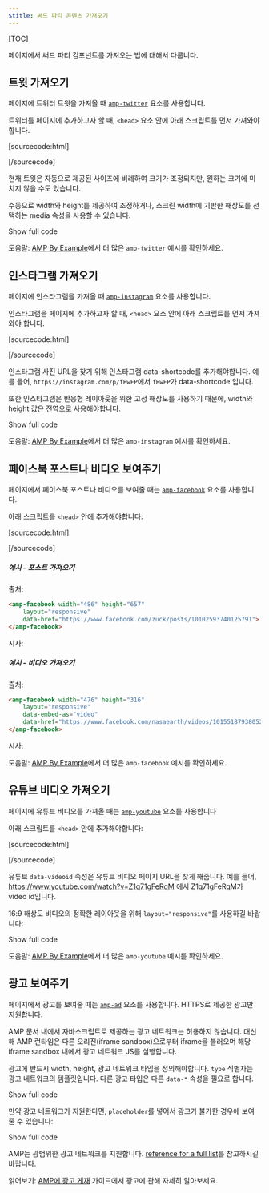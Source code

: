 ```yaml
---
$title: 써드 파티 콘텐츠 가져오기
---
```

[TOC]


페이지에서 써드 파티 컴포넌트를 가져오는 법에 대해서 다룹니다.

## 트윗 가져오기

페이지에 트위터 트윗을 가져올 때
[`amp-twitter`](/ko/docs/reference/components/amp-twitter.html) 요소를 사용합니다.

트위터를 페이지에 추가하고자 할 때,
`<head>` 요소 안에 아래 스크립트를 먼저 가져와야 합니다.

[sourcecode:html]
<script async custom-element="amp-twitter"
  src="https://cdn.ampproject.org/v0/amp-twitter-0.1.js"></script>
[/sourcecode]

현재 트윗은 자동으로 제공된 사이즈에 비례하여 크기가 조정되지만, 원하는 크기에 미치지 않을 수도 있습니다.

수동으로 width와 height를 제공하여 조정하거나,
스크린 width에 기반한 해상도를 선택하는 media 속성을 사용할 수 있습니다.

<!-- embedded twitter example -->
<div>
<amp-iframe height="174"
            layout="fixed-height"
            sandbox="allow-scripts allow-forms allow-same-origin"
            resizable
            src="https://ampproject-b5f4c.firebaseapp.com/examples/thirdparty.twitter.embed.html">
  <div overflow tabindex="0" role="button" aria-label="Show more">Show full code</div>
  <div placeholder></div>
</amp-iframe>
</div>

도움말: [AMP By Example](https://ampbyexample.com/components/amp-twitter/)에서 더 많은 `amp-twitter` 예시를 확인하세요.

## 인스타그램 가져오기

페이지에 인스타그램을 가져올 때
[`amp-instagram`](/ko/docs/reference/components/amp-instagram.html) 요소를 사용합니다.

인스타그램을 페이지에 추가하고자 할 때,
`<head>` 요소 안에 아래 스크립트를 먼저 가져와야 합니다.

[sourcecode:html]
<script async custom-element="amp-instagram"
  src="https://cdn.ampproject.org/v0/amp-instagram-0.1.js"></script>
[/sourcecode]

인스타그램 사진 URL을 찾기 위해 인스타그램 data-shortcode를 추가해야합니다.
예를 들어, `https://instagram.com/p/fBwFP`에서 `fBwFP`가  data-shortcode 입니다.

또한 인스타그램은 반응형 레이아웃을 위한 고정 해상도를 사용하기 때문에,
width와 height 값은 전역으로 사용해야합니다.

<!-- embedded Instagram example -->
<div>
<amp-iframe height="174"
            layout="fixed-height"
            sandbox="allow-scripts allow-forms allow-same-origin"
            resizable
            src="https://ampproject-b5f4c.firebaseapp.com/examples/thirdparty.instagram.embed.html">
  <div overflow tabindex="0" role="button" aria-label="Show more">Show full code</div>
  <div placeholder></div>
</amp-iframe>
</div>

도움말: [AMP By Example](https://ampbyexample.com/components/amp-instagram/)에서 더 많은 `amp-instagram` 예시를 확인하세요.

## 페이스북 포스트나 비디오 보여주기

페이지에서 페이스북 포스트나 비디오를 보여줄 때는
[`amp-facebook`](/ko/docs/reference/components/amp-facebook.html) 요소를 사용합니다.

아래 스크립트를 `<head>` 안에 추가해야합니다:

[sourcecode:html]
<script async custom-element="amp-facebook"
  src="https://cdn.ampproject.org/v0/amp-facebook-0.1.js"></script>
[/sourcecode]

##### 예시 - 포스트 가져오기

출처:
```html
<amp-facebook width="486" height="657"
    layout="responsive"
    data-href="https://www.facebook.com/zuck/posts/10102593740125791">
</amp-facebook>
```
시사:
<amp-facebook width="486" height="657"
    layout="responsive"
    data-href="https://www.facebook.com/zuck/posts/10102593740125791">
</amp-facebook>

##### 예시 - 비디오 가져오기

출처:
```html
<amp-facebook width="476" height="316"
    layout="responsive"
    data-embed-as="video"
    data-href="https://www.facebook.com/nasaearth/videos/10155187938052139">
</amp-facebook>
```
시사:
<amp-facebook width="476" height="316"
    layout="responsive"
    data-embed-as="video"
    data-href="https://www.facebook.com/nasaearth/videos/10155187938052139">
</amp-facebook>

도움말: [AMP By Example](https://ampbyexample.com/components/amp-facebook/)에서 더 많은 `amp-facebook` 예시를 확인하세요.

## 유튜브 비디오 가져오기

페이지에 유튜브 비디오를 가져올 때는
[`amp-youtube`](/ko/docs/reference/components/amp-youtube.html) 요소를 사용합니다

아래 스크립트를 `<head>` 안에 추가해야합니다:

[sourcecode:html]
<script async custom-element="amp-youtube"
  src="https://cdn.ampproject.org/v0/amp-youtube-0.1.js"></script>
[/sourcecode]

유튜브 `data-videoid` 속성은 유튜브 비디오 페이지 URL을 찾게 해줍니다.
예를 들어, https://www.youtube.com/watch?v=Z1q71gFeRqM 에서
Z1q71gFeRqM가 video id입니다.

16:9 해상도 비디오의 정확한 레이아웃을 위해 `layout="responsive"`를 사용하길 바랍니다:

<!-- embedded youtube example -->
<div>
<amp-iframe height="174"
            layout="fixed-height"
            sandbox="allow-scripts allow-forms allow-same-origin"
            resizable
            src="https://ampproject-b5f4c.firebaseapp.com/examples/responsive.youtube.embed.html">
  <div overflow tabindex="0" role="button" aria-label="Show more">Show full code</div>
  <div placeholder></div>
</amp-iframe>
</div>

도움말: [AMP By Example](https://ampbyexample.com/components/amp-youtube/)에서 더 많은 `amp-youtube` 예시를 확인하세요.

## 광고 보여주기

페이지에서 광고를 보여줄 때는
[`amp-ad`](/ko/docs/reference/components/amp-ad.html) 요소를 사용합니다.
HTTPS로 제공한 광고만 지원합니다.

AMP 문서 내에서 자바스크립트로 제공하는 광고 네트워크는 허용하지 않습니다.
대신해 AMP 런타임은 다른 오리진(iframe sandbox)으로부터 iframe을 불러오며
해당 iframe sandbox 내에서 광고 네트워크 JS를 실행합니다.

광고에 반드시 width, height, 광고 네트워크 타입을 정의해야합니다.
`type` 식별자는 광고 네트워크의 템플릿입니다.
다른 광고 타입은 다른 `data-*` 속성을 필요로 합니다.

<!-- embedded ad example -->
<div>
<amp-iframe height="212"
            layout="fixed-height"
            sandbox="allow-scripts allow-forms allow-same-origin"
            resizable
            src="https://ampproject-b5f4c.firebaseapp.com/examples/thirdparty.ad-basic.embed.html">
  <div overflow tabindex="0" role="button" aria-label="Show more">Show full code</div>
  <div placeholder></div>
</amp-iframe>
</div>


만약 광고 네트워크가 지원한다면,
`placeholder`를 넣어서 광고가 불가한 경우에 보여줄 수 있습니다:

<!-- embedded ad example -->
<div>
<amp-iframe height="232"
            layout="fixed-height"
            sandbox="allow-scripts allow-forms allow-same-origin"
            resizable
            src="https://ampproject-b5f4c.firebaseapp.com/examples/thirdparty.ad-placeholder.embed.html">
  <div overflow tabindex="0" role="button" aria-label="Show more">Show full code</div>
  <div placeholder></div>
</amp-iframe>
</div>

AMP는 광범위한 광고 네트워크를 지원합니다.
[reference for a full list](/ko/docs/reference/components/amp-ad.html#supported-ad-networks)를 참고하시길 바랍니다.

읽어보기: [AMP에 광고 게재](/ko/docs/ads/monetization.html) 가이드에서 광고에 관해 자세히 알아보세요.
